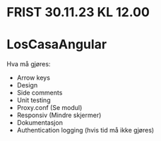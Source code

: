 # FRIST 30.11.23 KL 12.00
# LosCasaAngular 

Hva må gjøres:
- Arrow keys
- Design 
- Side comments
- Unit testing
- Proxy.conf (Se modul)
- Responsiv (Mindre skjermer)
- Dokumentasjon
- Authentication logging (hvis tid må ikke gjøres)

